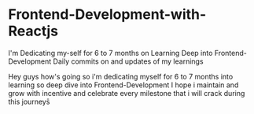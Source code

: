 # Frontend-Development-with-Reactjs
I'm Dedicating my-self for 6 to 7 months on Learning Deep into Frontend-Development
Daily commits on and updates of my learnings


Hey guys how's going so i'm dedicating myself for
6 to 7 months into learning so deep dive into Frontend-Development
I hope i maintain and grow with incentive
and celebrate every milestone that i will crack during
this journeys̄
